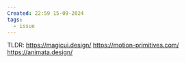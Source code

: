 ```yaml
---
Created: 22:59 15-09-2024
tags:
  - issue
---
```


TLDR: 
https://magicui.design/
https://motion-primitives.com/
https://animata.design/